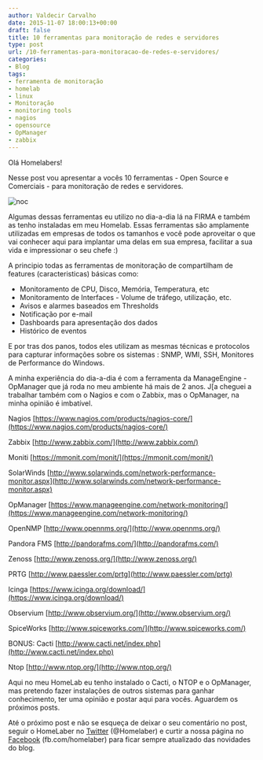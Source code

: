```yaml
---
author: Valdecir Carvalho
date: 2015-11-07 18:00:13+00:00
draft: false
title: 10 ferramentas para monitoração de redes e servidores
type: post
url: /10-ferramentas-para-monitoracao-de-redes-e-servidores/
categories:
- Blog
tags:
- ferramenta de monitoração
- homelab
- linux
- Monitoração
- monitoring tools
- nagios
- opensource
- OpManager
- zabbix
---
```


Olá Homelabers!

Nesse post vou apresentar a vocês 10 ferramentas - Open Source e Comerciais - para monitoração de redes e servidores.

![noc](/imagens/2015/11/noc.jpg)


Algumas dessas ferramentas eu utilizo no dia-a-dia lá na FIRMA e também as tenho instaladas em meu Homelab. Essas ferramentas são amplamente utilizadas em empresas de todos os tamanhos e você pode aproveitar o que vai conhecer aqui para implantar uma delas em sua empresa, facilitar a sua vida e impressionar o seu chefe :)

<!-- more -->

A principio todas as ferramentas de monitoração de compartilham de features (caracteristicas) básicas como:
- Monitoramento de CPU, Disco, Memória, Temperatura, etc
- Monitoramento de Interfaces - Volume de tráfego, utilização, etc.
- Avisos e alarmes baseados em Thresholds
- Notificação por e-mail
- Dashboards para apresentação dos dados
- Histórico de eventos

E por tras dos panos, todos eles utilizam as mesmas técnicas e protocolos para capturar informações sobre os sistemas : SNMP, WMI, SSH, Monitores de Performance do Windows.

A minha experiência do dia-a-dia é com a ferramenta da ManageEngine - OpManager que já roda no meu ambiente há mais de 2 anos. J[a cheguei a trabalhar também com o Nagios e com o Zabbix, mas o OpManager, na minha opinião é imbatível.

Nagios
[https://www.nagios.com/products/nagios-core/](https://www.nagios.com/products/nagios-core/)

Zabbix
[http://www.zabbix.com/](http://www.zabbix.com/)

Moniti
[https://mmonit.com/monit/](https://mmonit.com/monit/)

SolarWinds
[http://www.solarwinds.com/network-performance-monitor.aspx](http://www.solarwinds.com/network-performance-monitor.aspx)

OpManager
[https://www.manageengine.com/network-monitoring/](https://www.manageengine.com/network-monitoring/)

OpenNMP
[http://www.opennms.org/](http://www.opennms.org/)

Pandora FMS
[http://pandorafms.com/](http://pandorafms.com/)

Zenoss
[http://www.zenoss.org/](http://www.zenoss.org/)

PRTG
[http://www.paessler.com/prtg](http://www.paessler.com/prtg)

Icinga
[https://www.icinga.org/download/](https://www.icinga.org/download/)

Observium
[http://www.observium.org/](http://www.observium.org/)

SpiceWorks
[http://www.spiceworks.com/](http://www.spiceworks.com/)

BONUS:
Cacti
[http://www.cacti.net/index.php](http://www.cacti.net/index.php)

Ntop
[http://www.ntop.org/](http://www.ntop.org/)

Aqui no meu HomeLab eu tenho instalado o Cacti, o NTOP e o OpManager, mas pretendo fazer instalações de outros sistemas para ganhar conhecimento, ter uma opinião e postar aqui para vocês. Aguardem os próximos posts.

Até o próximo post e não se esqueça de deixar o seu comentário no post, seguir o HomeLaber no [Twitter](https://twitter.com/homelaber) (@Homelaber) e curtir a nossa página no [Facebook](https://www.facebook.com/homelaber) (fb.com/homelaber) para ficar sempre atualizado das novidades do blog.
